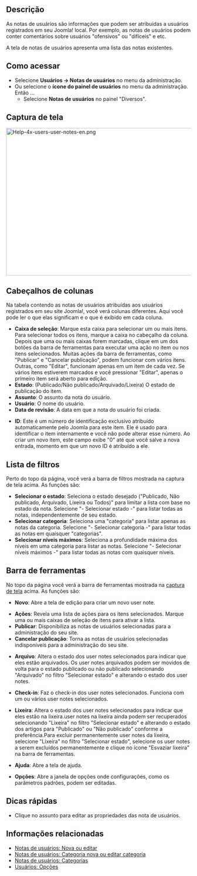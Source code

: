 <!-- Filename: Help4.x:User_Notes / Display title: Notas de usuários -->

## Descrição

As notas de usuários são informações que podem ser atribuídas a usuários
registrados em seu Joomla! local. Por exemplo, as notas de usuários
podem conter comentários sobre usuários "ofensivos" ou "difíceis" e etc.

A tela de notas de usuários apresenta uma lista das notas existentes.

## Como acessar

- Selecione **Usuários **→** Notas de usuários** no menu da
  administração.
- Ou selecione o **ícone do painel de usuários** no menu da
  administração. Então ...
  - Selecione **Notas de usuários** no painel "Diversos".

## Captura de tela

<img
src="https://docs.joomla.org/images/f/f4/Help-4x-users-user-notes-en.png"
decoding="async" data-file-width="800" data-file-height="402"
width="800" height="402" alt="Help-4x-users-user-notes-en.png" />

## Cabeçalhos de colunas

Na tabela contendo as notas de usuários atribuídas aos usuários
registrados em seu site Joomla!, você verá colunas diferentes. Aqui você
pode ler o que elas significam e o que é exibido em cada coluna.

- **Caixa de seleção**: Marque esta caixa para selecionar um ou mais
  itens. Para selecionar todos os itens, marque a caixa no cabeçalho da
  coluna. Depois que uma ou mais caixas forem marcadas, clique em um dos
  botões da barra de ferramentas para executar uma ação no item ou nos
  itens selecionados. Muitas ações da barra de ferramentas, como
  "Publicar" e "Cancelar publicação", podem funcionar com vários itens.
  Outras, como "Editar", funcionam apenas em um item de cada vez. Se
  vários itens estiverem marcados e você pressionar "Editar", apenas o
  primeiro item será aberto para edição.
- **Estado**: (Publicado/Não publicado/Arquivado/Lixeira) O estado de
  publicação do item.
- **Assunto**: O assunto da nota do usuário.
- **Usuário**: O nome do usuário.
- **Data de revisão**: A data em que a nota do usuário foi criada.

<!-- -->

- **ID**: Este é um número de identificação exclusivo atribuído
  automaticamente pelo Joomla para este item. Ele é usado para
  identificar o item internamente e você não pode alterar esse número.
  Ao criar um novo item, este campo exibe "0" até que você salve a nova
  entrada, momento em que um novo ID é atribuído a ele.

## Lista de filtros

Perto do topo da página, você verá a barra de filtros mostrada na
captura de tela acima. As funções são:

- **Selecionar o estado**: Seleciona o estado desejado ("Publicado, Não
  publicado, Arquivado, Lixeira ou Todos)" para limitar a lista com base
  no estado da nota. Selecione "- Selecionar estado -" para listar todas
  as notas, independentemente de seu estado.
- **Selecionar categoria**: Seleciona uma "categoria" para listar apenas
  as notas da categoria. Selecione "- Selecionar categoria -" para
  listar todas as notas em quaisquer "categorias".
- **Selecionar níveis máximos**: Seleciona a profundidade máxima dos
  níveis em uma categoria para listar as notas. Selecione "- Selecionar
  níveis máximos -" para listar todas as notas com quaisquer níveis.

## Barra de ferramentas

No topo da página você verá a barra de ferramentas mostrada na [captura
de tela](#Captura_de_tela) acima. As funções são:

- **Novo**: Abre a tela de edição para criar um novo user note.

<!-- -->

- **Ações**: Revela uma lista de ações para os itens selecionados.
  Marque uma ou mais caixas de seleção de itens para ativar a lista.
- **Publicar**: Disponibiliza as notas de usuários selecionadas para a
  administração do seu site.
- **Cancelar publicação**: Torna as notas de usuários selecionadas
  indisponíveis para a administração do seu site.

<!-- -->

- **Arquivo**: Altera o estado dos user notes selecionados para indicar
  que eles estão arquivados. Os user notes arquivados podem ser movidos
  de volta para o estado publicado ou não publicado selecionando
  "Arquivado" no filtro "Selecionar estado" e alterando o estado dos
  user notes.

<!-- -->

- **Check-in**: Faz o check-in dos user notes selecionados. Funciona com
  um ou vários user notes selecionados.

<!-- -->

- **Lixeira**: Altera o estado dos user notes selecionados para indicar
  que eles estão na lixeira.user notes na lixeira ainda podem ser
  recuperados selecionando "Lixeira" no filtro "Selecionar estado" e
  alterando o estado dos artigos para "Publicado" ou "Não publicado"
  conforme a preferência.Para excluir permanentemente user notes da
  lixeira, selecione "Lixeira" no filtro "Selecionar estado", selecione
  os user notes a serem excluídos permanentemente e clique no ícone
  "Esvaziar lixeira" na barra de ferramentas.

<!-- -->

- **Ajuda**: Abre a tela de ajuda.

<!-- -->

- **Opções**: Abre a janela de opções onde configurações, como os
  parâmetros padrões, podem ser editadas.

## Dicas rápidas

- Clique no assunto para editar as propriedades das nota de usuários.

## Informações relacionadas

- [Notas de usuários: Nova ou
  editar](https://docs.joomla.org/Help4.x:User_Notes:_New_or_Edit/pt-br "Help4.x:User Notes: New or Edit/pt-br")
- <a
  href="https://docs.joomla.org/index.php?title=Help4.x:User_Notes:_New_or_Edit_Category/pt-br&amp;action=edit&amp;redlink=1"
  class="new"
  title="Help4.x:User Notes: New or Edit Category/pt-br (page does not exist)">Notas
  de usuários: Categoria nova ou editar categoria</a>
- [Notas de usuários:
  Categorias](https://docs.joomla.org/Help4.x:User_Notes:_Categories/pt-br "Help4.x:User Notes: Categories/pt-br")
- [Usuários:
  Opções](https://docs.joomla.org/Help4.x:Users:_Options/pt-br "Help4.x:Users: Options/pt-br")
